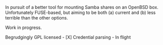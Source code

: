 In pursuit of a better tool for mounting Samba shares on an OpenBSD box. Unfortunately FUSE-based,
but aiming to be both (a) current and (b) less terrible than the other options.

Work in progress.

Begrudgingly GPL licensed - [X]
Credential parsing - In flight

